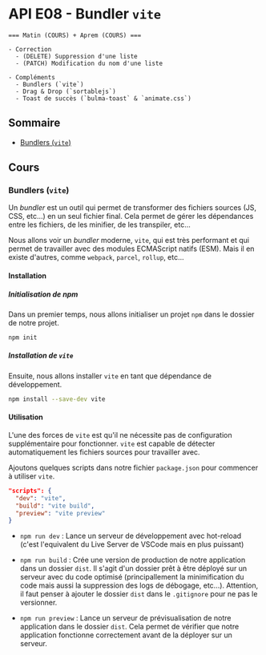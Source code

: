 # API E08 - Bundler `vite`

```
=== Matin (COURS) + Aprem (COURS) ===

- Correction
  - (DELETE) Suppression d'une liste
  - (PATCH) Modification du nom d'une liste

- Compléments
  - Bundlers (`vite`)
  - Drag & Drop (`sortablejs`)
  - Toast de succès (`bulma-toast` & `animate.css`)
```

## Sommaire

- [Bundlers (`vite`)](#bundlers-vite)

## Cours

### Bundlers (`vite`)

Un _bundler_ est un outil qui permet de transformer des fichiers sources (JS, CSS, etc...) en un seul fichier final. Cela permet de gérer les dépendances entre les fichiers, de les minifier, de les transpiler, etc...

Nous allons voir un _bundler_ moderne, `vite`, qui est très performant et qui permet de travailler avec des modules ECMAScript natifs (ESM). Mais il en existe d'autres, comme `webpack`, `parcel`, `rollup`, etc...

#### Installation

##### Initialisation de npm

Dans un premier temps, nous allons initialiser un projet `npm` dans le dossier de notre projet.

```sh
npm init
```

##### Installation de `vite`

Ensuite, nous allons installer `vite` en tant que dépendance de développement.

```sh
npm install --save-dev vite
```

#### Utilisation

L'une des forces de `vite` est qu'il ne nécessite pas de configuration supplémentaire pour fonctionner. `vite` est capable de détecter automatiquement les fichiers sources pour travailler avec.

Ajoutons quelques scripts dans notre fichier `package.json` pour commencer à utiliser `vite`.

```json
"scripts": {
  "dev": "vite",
  "build": "vite build",
  "preview": "vite preview"
}
```

- `npm run dev` : Lance un serveur de développement avec hot-reload (c'est l'equivalent du Live Server de VSCode mais en plus puissant)

- `npm run build` : Crée une version de production de notre application dans un dossier `dist`. Il s'agit d'un dossier prêt à être déployé sur un serveur avec du code optimisé (principallement la minimification du code mais aussi la suppression des logs de débogage, etc...). Attention, il faut
  penser à ajouter le dossier `dist` dans le `.gitignore` pour ne pas le versionner.

- `npm run preview` : Lance un serveur de prévisualisation de notre application dans le dossier `dist`. Cela permet de vérifier que notre application fonctionne correctement avant de la déployer sur un serveur.

